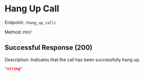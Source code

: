 # Hang Up Call

Endpoint: `/hang_up_call/`

Method: `POST`

## Successful Response (200)

Description: Indicates that the call has been successfully hung up.

```json
"string"
